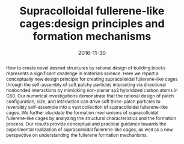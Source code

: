 ---
title: Supracolloidal fullerene-like cages:design principles and formation mechanisms
authors:
- Zhan-Wei Li
- You-Liang Zhu
- Zhong-Yuan Lu
- Zhao-Yan Sun
date: '2016-11-30'
doi: 10.1039/C6CP05556G
publish_types: 期刊文章
publication: Physical Chemistry Chemical Physics
publication_short: Phys. Chem. Chem. Phys.
abstract: How to create novel desired structures by rational design of  building blocks represents a significant challenge in materials science.  Here we report a conceptually new design principle for creating  supracolloidal fullerene-like cages through the self-assembly of soft  patchy particles interacting via directional nonbonded interactions by  mimicking non-planar sp2 hybridized carbon atoms in C60. Our numerical  investigations demonstrate that the rational design of patch  configuration, size, and interaction can drive soft three-patch  particles to reversibly self-assemble into a vast collection of  supracolloidal fullerene-like cages. We further elucidate the formation  mechanisms of supracolloidal fullerene-like cages by analyzing the  structural characteristics and the formation process. Our results  provide conceptual and practical guidance towards the experimental  realization of supracolloidal fullerene-like cages, as well as a new  perspective on understanding the fullerene formation mechanisms.
url_pdf: https://pubs.rsc.org/en/content/articlelanding/2016/cp/c6cp05556g
---